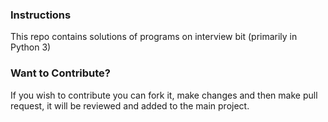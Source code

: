 ### Instructions

This repo contains solutions of programs on interview bit (primarily in Python 3)

### Want to Contribute?

If you wish to contribute you can fork it, make changes and then make pull request, it will be reviewed and added to the main project.
